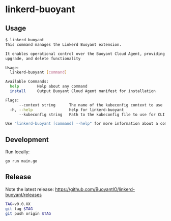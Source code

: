 # linkerd-buoyant

## Usage

```bash
$ linkerd-buoyant
This command manages the Linkerd Buoyant extension.

It enables operational control over the Buoyant Cloud Agent, providing install,
upgrade, and delete functionality

Usage:
  linkerd-buoyant [command]

Available Commands:
  help        Help about any command
  install     Output Buoyant Cloud Agent manifest for installation

Flags:
      --context string      The name of the kubeconfig context to use
  -h, --help                help for linkerd-buoyant
      --kubeconfig string   Path to the kubeconfig file to use for CLI requests (default "/home/sig/.kube/config")

Use "linkerd-buoyant [command] --help" for more information about a command.
```

## Development

Run locally:

```bash
go run main.go
```

## Release

Note the latest release:
https://github.com/BuoyantIO/linkerd-buoyant/releases

```bash
TAG=v0.0.XX
git tag $TAG
git push origin $TAG
```
